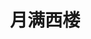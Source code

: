---
title: 月满西楼
description: 云中谁寄锦书来？雁字回时，月满西楼。
image:

# Badge style
style:
    background: "#2a9d8f"
    color: "#fff"
---